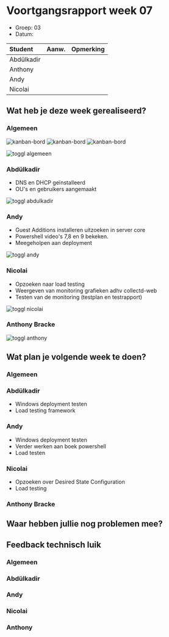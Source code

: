 # Voortgangsrapport week 07

* Groep: 03
* Datum: 

| Student  | Aanw. | Opmerking |
| :---     | :---  | :---      |
| Abdülkadir |       |           |
| Anthony |       |           |
| Andy |       |           |
| Nicolai |       |           |

## Wat heb je deze week gerealiseerd?

### Algemeen

![kanban-bord](https://github.com/HoGentTIN/ops3-g03/blob/master/weekrapport/image/week7_kanban1.PNG)
![kanban-bord](https://github.com/HoGentTIN/ops3-g03/blob/master/weekrapport/image/week7_kanban2.PNG)
![kanban-bord](https://github.com/HoGentTIN/ops3-g03/blob/master/weekrapport/image/week7_kanban3.PNG)

![toggl algemeen](https://github.com/HoGentTIN/ops3-g03/blob/master/weekrapport/image/week7_toggl_algemeen.PNG)

### Abdülkadir

* DNS en DHCP geïnstalleerd
* OU's en gebruikers aangemaakt

![toggl abdulkadir](https://github.com/HoGentTIN/ops3-g03/blob/master/weekrapport/image/week7_toggl_abdulkadir.PNG)

### Andy
* Guest Additions installeren uitzoeken in server core
* Powershell video's 7,8 en 9 bekeken.
* Meegeholpen aan deployment


![toggl andy](https://github.com/HoGentTIN/ops3-g03/blob/master/weekrapport/image/week7_toggl_andy.PNG)

### Nicolai

* Opzoeken naar load testing
* Weergeven van monitoring grafieken adhv collectd-web
* Testen van de monitoring (testplan en testrapport)

![toggl nicolai](https://github.com/HoGentTIN/ops3-g03/blob/master/weekrapport/image/week7_toggl_nicolai.PNG)

### Anthony Bracke



![toggl anthony](https://github.com/HoGentTIN/ops3-g03/blob/master/weekrapport/image/week7_toggl_anthony.PNG)

## Wat plan je volgende week te doen?

### Algemeen

### Abdülkadir 

* Windows deployment testen
* Load testing framework

### Andy
* Windows deployment testen
* Verder werken aan boek powershell
* Load testen

### Nicolai
* Opzoeken over Desired State Configuration
* Load testing

### Anthony Bracke


## Waar hebben jullie nog problemen mee?


## Feedback technisch luik

### Algemeen

### Abdülkadir

### Andy

### Nicolai

### Anthony


